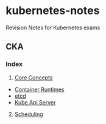 # kubernetes-notes
Revision Notes for Kubernetes exams




## CKA


### Index

1. [Core Concepts](/CKA/Core-Concepts/1-core-concepts.md)
 - [Container Runtimes](/CKA/1-Core-Concepts/2-container-runtimes.md)
 - [etcd](/CKA/1-Core-Concepts/3-etcd.md)
 - [Kube Api Server](/CKA/1-Core-Concepts/4-kube-api-server.md)
2. [Scheduling]()